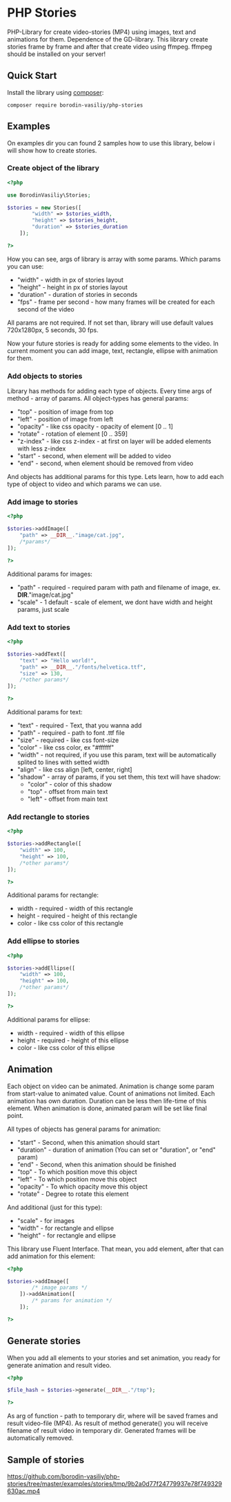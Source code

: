 PHP Stories
==========

PHP-Library for create video-stories (MP4) using images, text and animations for them. Dependence of the GD-library.
This library create stories frame by frame and after that create video using ffmpeg. ffmpeg should be installed on your server!

Quick Start
-----------

Install the library using [composer](https://getcomposer.org):

    composer require borodin-vasiliy/php-stories

Examples
-----------

On examples dir you can found 2 samples how to use this library, below i will show how to create stories.

### Create object of the library

```php
<?php

use BorodinVasiliy\Stories;

$stories = new Stories([
        "width" => $stories_width,
        "height" => $stories_height,
        "duration" => $stories_duration
    ]);

?>
```

How you can see, args of library is array with some params. Which params you can use:

* "width" - width in px of stories layout
* "height" - height in px of stories layout
* "duration" - duration of stories in seconds
* "fps" - frame per second - how many frames will be created for each second of the video

All params are not required. If not set than, library will use default values 720x1280px, 5 seconds, 30 fps.

Now your future stories is ready for adding some elements to the video. In current moment you can add image, text, rectangle, ellipse with animation for them.

### Add objects to stories

Library has methods for adding each type of objects. Every time args of method - array of params.
All object-types has general params:

* "top" - position of image from top
* "left" - position of image from left
* "opacity" - like css opacity - opacity of element [0 .. 1]
* "rotate" - rotation of element [0 .. 359]
* "z-index" - like css z-index - at first on layer will be added elements with less z-index
* "start" - second, when element will be added to video
* "end" - second, when element should be removed from video

And objects has additional params for this type. Lets learn, how to add each type of object to video and which params we can use.

### Add image to stories

```php
<?php

$stories->addImage([
    "path" => __DIR__."image/cat.jpg",
    /*params*/
]);

?>
```

Additional params for images:

* "path" - required - required param with path and filename of image, ex. __DIR__."image/cat.jpg"
* "scale" - 1 default - scale of element, we dont have width and height params, just scale

### Add text to stories

```php
<?php

$stories->addText([
    "text" => "Hello world!",
    "path" => __DIR__."/fonts/helvetica.ttf",
    "size" => 130,
    /*other params*/
]);

?>
```

Additional params for text:

* "text" - required - Text, that you wanna add
* "path" - required - path to font .ttf file
* "size" - required - like css font-size
* "color" - like css color, ex "#ffffff"
* "width" - not required, if you use this param, text will be automatically splited to lines with setted width
* "align" - like css align [left, center, right]
* "shadow" - array of params, if you set them, this text will have shadow:
    * "color" - color of this shadow
    * "top" - offset from main text
    * "left" - offset from main text

### Add rectangle to stories

```php
<?php

$stories->addRectangle([
    "width" => 100,
    "height" => 100,
    /*other params*/
]);

?>
```

Additional params for rectangle:

* width - required - width of this rectangle
* height - required - height of this rectangle
* color - like css color of this rectangle

### Add ellipse to stories

```php
<?php

$stories->addEllipse([
    "width" => 100,
    "height" => 100,
    /*other params*/
]);

?>
```

Additional params for ellipse:

* width - required - width of this ellipse
* height - required - height of this ellipse
* color - like css color of this ellipse

Animation
-----------

Each object on video can be animated. Animation is change some param from start-value to animated value. Count of animations not limited. Each animation has own duration. Duration can be less then life-time of this element. When animation is done, animated param will be set like final point.

All types of objects has general params for animation:

* "start" - Second, when this animation should start
* "duration" - duration of animation (You can set or "duration", or "end" param)
* "end" - Second, when this animation should be finished
* "top" - To which position move this object
* "left" - To which position move this object
* "opacity" - To which opacity move this object
* "rotate" - Degree to rotate this element

And additional (just for this type):

* "scale" - for images
* "width" - for rectangle and ellipse
* "height" - for rectangle and ellipse

This library use Fluent Interface. That mean, you add element, after that can add animation for this element:

```php
<?php

$stories->addImage([
        /* image params */
    ])->addAnimation([
        /* params for animation */
    ]);

?>
```

Generate stories
-----------

When you add all elements to your stories and set animation, you ready for generate animation and result video.

```php
<?php

$file_hash = $stories->generate(__DIR__."/tmp");

?>
```

As arg of function - path to temporary dir, where will be saved frames and result video-file (MP4). As result of method generate() you will receive filename of result video in temporary dir. Generated frames will be automatically removed.

Sample of stories
-----------

<https://github.com/borodin-vasiliy/php-stories/tree/master/examples/stories/tmp/9b2a0d77f24779937e78f749329630ac.mp4>

